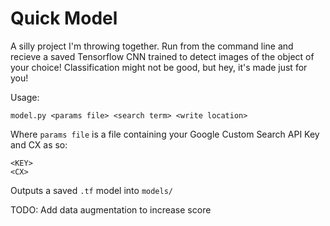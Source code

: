 # Quick Model
A silly project I'm throwing together. Run from the command line and recieve a saved Tensorflow CNN trained to detect images of the object of your choice! Classification might not be good, but hey, it's made just for you!

Usage:
```
model.py <params file> <search term> <write location>
```

Where `params file` is a file containing your Google Custom Search API Key and CX as so:
```
<KEY>
<CX>
```

Outputs a saved `.tf` model into `models/`

TODO: Add data augmentation to increase score
